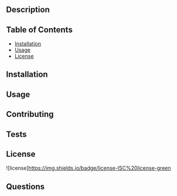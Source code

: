 
   # <Your-Project-Title>

   ## Description
   
   ## Table of Contents
   
  - [Installation](#installation)
  - [Usage](#usage)
  - [License](#license)

   ## Installation
   
   ## Usage
  
   
   ## Contributing
   
   ## Tests
   ## License
   ![license]https://img.shields.io/badge/license-ISC%20license-green
   ## Questions
   